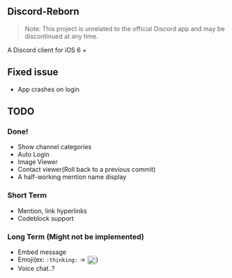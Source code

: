 ## Discord-Reborn
> Note: This project is unrelated to the official Discord app and may be discontinued at any time.<br>

A Discord client for iOS 6 +

## Fixed issue
* App crashes on login

## TODO
### Done!
* Show channel categories
* Auto Login
* Image Viewer
* Contact viewer(Roll back to a previous commit)
* A half-working mention name display

### Short Term
* Mention, link hyperlinks
* Codeblock support

### Long Term (Might not be implemented)
* Embed message
* Emoji(ex: `:thinking:` -> <img src="https://em-content.zobj.net/thumbs/120/twitter/351/thinking-face_1f914.png" alt="thinking face emoji" style="vertical-align: middle;" width="20px"/>)
* Voice chat..?
